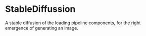 # StableDiffussion
A stable diffusion of the loading pipeline components, for the right emergence of generating an image.
